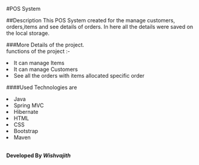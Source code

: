 #POS System


##Description
This POS System created for the manage customers, orders,items and see details of orders. In here all the details were saved on the local storage.
<br>

###More Details of the project.<br>
functions of the project :-
 <li> It can manage Items  
 <li> It can manage Customers  
 <li> See all the orders with items allocated specific order 
<br>  

####Used Technologies are

<li>Java
<li>Spring MVC
<li>Hibernate
<li>HTML
<li>CSS
<li>Bootstrap
<li>Maven
<br>  
<br>

**Developed By _Wishvajith_**